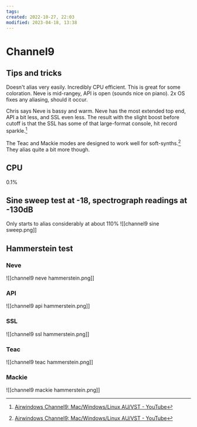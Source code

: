 ```yaml
---
tags: 
created: 2022-10-27, 22:03
modified: 2023-04-18, 13:38
---
```


# Channel9

## Tips and tricks
Doesn't alias very easily. Incredibly CPU efficient. This is great for some coloration. Neve is mid-rangey, API is open (sounds nice on piano). 2x OS fixes any aliasing, should it occur.

Chris says Neve is bassy and warm. Neve has the most extended top end, API a bit less, and SSL even less. The result with the slight boost before cutoff is that the SSL has some of that large-format console, hit record sparkle.[^1]

The Teac and Mackie modes are designed to work well for soft-synths.[^1] They alias quite a bit more though.

## CPU
0.1%

## Sine sweep test at -18, spectrograph readings at -130dB
Only starts to alias considerably at about 110%
![[channel9 sine sweep.png]]

## Hammerstein test

### Neve
![[channel9 neve hammerstein.png]]

### API
![[channel9 api hammerstein.png]]

### SSL
![[channel9 ssl hammerstein.png]]

### Teac
![[channel9 teac hammerstein.png]]

### Mackie
![[channel9 mackie hammerstein.png]]

[^1]: [Airwindows Channel9: Mac/Windows/Linux AU/VST - YouTube](https://www.youtube.com/watch?v=qJYkvCxnSg0)